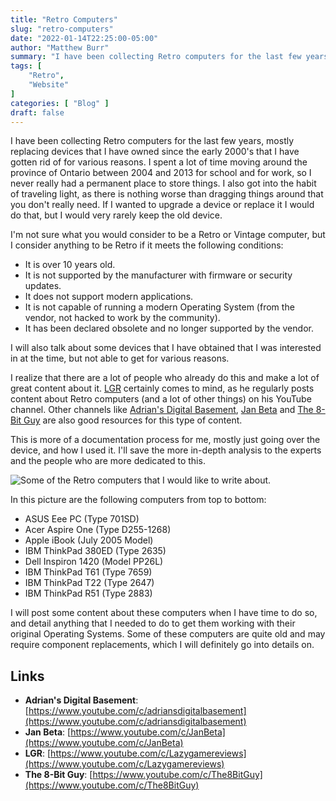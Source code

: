 ```yaml
---
title: "Retro Computers"
slug: "retro-computers"
date: "2022-01-14T22:25:00-05:00"
author: "Matthew Burr"
summary: "I have been collecting Retro computers for the last few years, mostly replacing devices that I have owned since the early 2000's that I have gotten rid of. I spent a lot of time moving around between 2004 and 2011, and I wasn't always able to store things easily so I got into the habit of traveling light."
tags: [
    "Retro",
    "Website"
]
categories: [ "Blog" ]
draft: false
---
```


I have been collecting Retro computers for the last few years, mostly replacing devices that I have owned since the early 2000's that I have gotten rid of for various reasons. I spent a lot of time moving around the province of Ontario between 2004 and 2013 for school and for work, so I never really had a permanent place to store things. I also got into the habit of traveling light, as there is nothing worse than dragging things around that you don't really need. If I wanted to upgrade a device or replace it I would do that, but I would very rarely keep the old device.

I'm not sure what you would consider to be a Retro or Vintage computer, but I consider anything to be Retro if it meets the following conditions:

* It is over 10 years old.
* It is not supported by the manufacturer with firmware or security updates.
* It does not support modern applications.
* It is not capable of running a modern Operating System (from the vendor, not hacked to work by the community).
* It has been declared obsolete and no longer supported by the vendor.

I will also talk about some devices that I have obtained that I was interested in at the time, but not able to get for various reasons.

I realize that there are a lot of people who already do this and make a lot of great content about it. [LGR](https://www.youtube.com/c/Lazygamereviews) certainly comes to mind, as he regularly posts content about Retro computers (and a lot of other things) on his YouTube channel. Other channels like [Adrian's Digital Basement](https://www.youtube.com/c/adriansdigitalbasement), [Jan Beta](https://www.youtube.com/c/JanBeta) and [The 8-Bit Guy](https://www.youtube.com/c/The8BitGuy) are also good resources for this type of content.

This is more of a documentation process for me, mostly just going over the device, and how I used it. I'll save the more in-depth analysis to the experts and the people who are more dedicated to this.

![Some of the Retro computers that I would like to write about.](/images/blog/00041/2022-retro-computers.jpg)

In this picture are the following computers from top to bottom:

* ASUS Eee PC (Type 701SD)
* Acer Aspire One (Type D255-1268)
* Apple iBook (July 2005 Model)
* IBM ThinkPad 380ED (Type 2635)
* Dell Inspiron 1420 (Model PP26L)
* IBM ThinkPad T61 (Type 7659)
* IBM ThinkPad T22 (Type 2647)
* IBM ThinkPad R51 (Type 2883)

I will post some content about these computers when I have time to do so, and detail anything that I needed to do to get them working with their original Operating Systems. Some of these computers are quite old and may require component replacements, which I will definitely go into details on.

## Links

* **Adrian's Digital Basement**: [https://www.youtube.com/c/adriansdigitalbasement](https://www.youtube.com/c/adriansdigitalbasement)
* **Jan Beta**: [https://www.youtube.com/c/JanBeta](https://www.youtube.com/c/JanBeta)
* **LGR**: [https://www.youtube.com/c/Lazygamereviews](https://www.youtube.com/c/Lazygamereviews)
* **The 8-Bit Guy**: [https://www.youtube.com/c/The8BitGuy](https://www.youtube.com/c/The8BitGuy)
